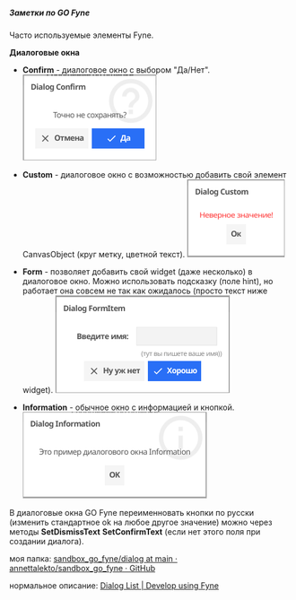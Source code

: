 ##### Заметки по GO Fyne

Часто используемые элементы Fyne. 

**Диалоговые окна**

- **Confirm** - диалоговое окно с выбором "Да/Нет".
  ![Confirm](./dialog/img/dialog_confirm.png)

- **Custom** - диалоговое окно с возможностью добавить свой элемент CanvasObject (круг метку, цветной текст).
  ![Custom](./dialog/img/dialog_custom.png)

- **Form** - позволяет добавить свой widget (даже несколько) в диалоговое окно. Можно использовать подсказку (поле hint), но работает она совсем не так как ожидалось (просто текст ниже widget).
  ![FormItem](./dialog/img/dialog_formitem.png)

- **Information** - обычное окно с информацией и кнопкой.
  ![Information](./dialog/img/dialog_information.png)

В диалоговые окна GO Fyne переименновать кнопки по русски (изменить стандартное ok на любое другое значение) можно через методы **SetDismissText**  **SetConfirmText** (если нет этого поля при создании диалога).

моя папка: [sandbox_go_fyne/dialog at main · annettalekto/sandbox_go_fyne · GitHub](https://github.com/annettalekto/sandbox_go_fyne/tree/main/dialog)

нормальное описание: [Dialog List | Develop using Fyne](https://developer.fyne.io/explore/dialogs)
